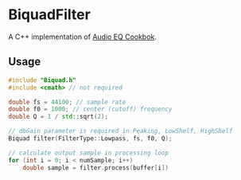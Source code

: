 # BiquadFilter

A C++ implementation of [Audio EQ Cookbok](https://www.w3.org/2011/audio/audio-eq-cookbook.html).

## Usage

```cpp
#include "Biquad.h"
#include <cmath> // not required

double fs = 44100; // sample rate
double f0 = 1000; // center (cutoff) frequency
double Q = 1 / std::sqrt(2);

// dbGain parameter is required in Peaking, LowShelf, HighShelf
Biquad filter(FilterType::Lowpass, fs, f0, Q);

// calculate output sample in processing loop
for (int i = 0; i < numSample; i++) 
    double sample = filter.process(buffer[i])
```